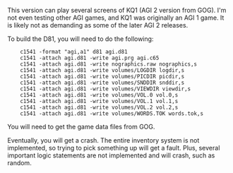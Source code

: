 This version can play several screens of KQ1 (AGI 2 version from GOG). I'm not even testing other AGI games, and KQ1 was originally an AGI 1 game. It is likely not as demanding as some of the later AGI 2 releases.

To build the D81, you will need to do the following:
```
	c1541 -format "agi,a1" d81 agi.d81
	c1541 -attach agi.d81 -write agi.prg agi.c65
	c1541 -attach agi.d81 -write nographics.raw nographics,s
	c1541 -attach agi.d81 -write volumes/LOGDIR logdir,s
	c1541 -attach agi.d81 -write volumes/PICDIR picdir,s
	c1541 -attach agi.d81 -write volumes/SNDDIR snddir,s
	c1541 -attach agi.d81 -write volumes/VIEWDIR viewdir,s
	c1541 -attach agi.d81 -write volumes/VOL.0 vol.0,s
	c1541 -attach agi.d81 -write volumes/VOL.1 vol.1,s
	c1541 -attach agi.d81 -write volumes/VOL.2 vol.2,s
	c1541 -attach agi.d81 -write volumes/WORDS.TOK words.tok,s
```

You will need to get the game data files from GOG.

Eventually, you will get a crash. The entire inventory system is not implemented, so trying to pick something up will get a fault. Plus, several important logic statements are not implemented and will crash, such as random.

